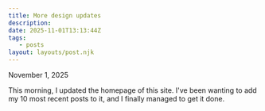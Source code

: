 ```yaml
---
title: More design updates
description:
date: 2025-11-01T13:13:44Z
tags:
   - posts
layout: layouts/post.njk
---
```

November 1, 2025

This morning, I updated the homepage of this site. I've been wanting to add my 10 most recent posts to it, and I finally managed to get it done.    